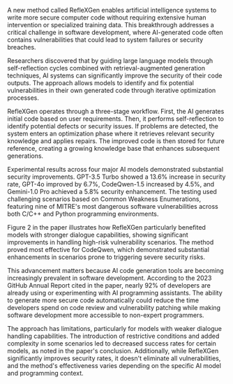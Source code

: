A new method called RefleXGen enables artificial intelligence systems to write more secure computer code without requiring extensive human intervention or specialized training data. This breakthrough addresses a critical challenge in software development, where AI-generated code often contains vulnerabilities that could lead to system failures or security breaches.

Researchers discovered that by guiding large language models through self-reflection cycles combined with retrieval-augmented generation techniques, AI systems can significantly improve the security of their code outputs. The approach allows models to identify and fix potential vulnerabilities in their own generated code through iterative optimization processes.

RefleXGen operates through a three-stage workflow. First, the AI generates initial code based on user requirements. Then, it performs self-reflection to identify potential defects or security issues. If problems are detected, the system enters an optimization phase where it retrieves relevant security knowledge and applies repairs. The improved code is then stored for future reference, creating a growing knowledge base that enhances subsequent generations.

Experimental results across four major AI models demonstrated substantial security improvements. GPT-3.5 Turbo showed a 13.6% increase in security rate, GPT-4o improved by 6.7%, CodeQwen-1.5 increased by 4.5%, and Gemini-1.0 Pro achieved a 5.8% security enhancement. The testing used challenging scenarios based on Common Weakness Enumerations, featuring nine of MITRE's most dangerous software vulnerabilities across both C/C++ and Python programming environments.

Figure 2 in the paper illustrates how RefleXGen particularly benefited models with stronger dialogue capabilities, showing significant improvements in handling high-risk vulnerability scenarios. The method proved most effective for CodeQwen, which demonstrated substantial enhancements in scenarios prone to triggering severe security risks.

This advancement matters because AI code generation tools are becoming increasingly prevalent in software development. According to the 2023 GitHub Annual Report cited in the paper, nearly 92% of developers are already using or experimenting with AI programming assistants. The ability to generate more secure code automatically could reduce the time developers spend on code review and vulnerability patching while making software development more accessible to non-expert programmers.

The approach has limitations, particularly for models with weaker dialogue handling capabilities. The introduction of restrictive conditions and added complexity in some scenarios led to decreased success rates for certain models, as noted in the paper's conclusion. Additionally, while RefleXGen significantly improves security rates, it doesn't eliminate all vulnerabilities, and the method's effectiveness varies depending on the specific AI model and programming context.